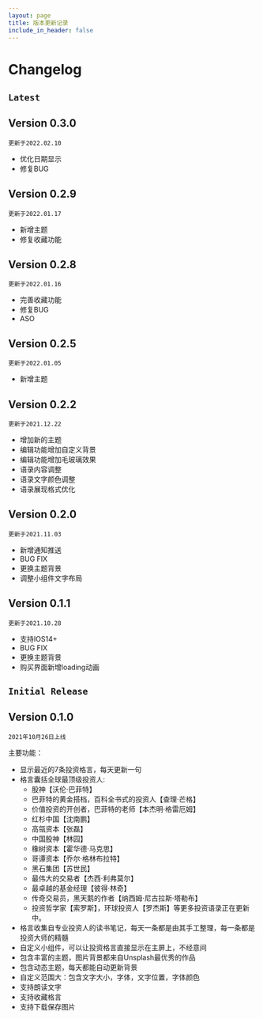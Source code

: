 ```yaml
---
layout: page
title: 版本更新记录
include_in_header: false
---
```


# Changelog




## `Latest`

## Version 0.3.0

`更新于2022.02.10`

- 优化日期显示
- 修复BUG

## Version 0.2.9

`更新于2022.01.17`

- 新增主题
- 修复收藏功能
## Version 0.2.8

`更新于2022.01.16`

- 完善收藏功能
- 修复BUG
- ASO
## Version 0.2.5

`更新于2022.01.05`

- 新增主题


## Version 0.2.2

`更新于2021.12.22`

- 增加新的主题
- 编辑功能增加自定义背景
- 编辑功能增加毛玻璃效果
- 语录内容调整
- 语录文字颜色调整
- 语录展现格式优化

## Version 0.2.0

`更新于2021.11.03`


* 新增通知推送
* BUG FIX
* 更换主题背景
* 调整小组件文字布局



## Version 0.1.1

`更新于2021.10.28`


* 支持IOS14+
* BUG FIX
* 更换主题背景
* 购买界面新增loading动画



## `Initial Release`

## Version 0.1.0
`2021年10月26日上线`

主要功能：

* 显示最近的7条投资格言，每天更新一句
* 格言囊括全球最顶级投资人: 
  * 股神【沃伦·巴菲特】
  * 巴菲特的黄金搭档，百科全书式的投资人【查理·芒格】
  * 价值投资的开创者，巴菲特的老师【本杰明·格雷厄姆】
  * 红杉中国【沈南鹏】
  * 高瓴资本【张磊】
  * 中国股神【林园】
  * 橡树资本【霍华德·马克思】
  * 哥谭资本【乔尔·格林布拉特】
  * 黑石集团【苏世民】
  * 最伟大的交易者【杰西·利弗莫尔】
  * 最卓越的基金经理【彼得·林奇】
  * 传奇交易员，黑天鹅的作者【纳西姆·尼古拉斯·塔勒布】
  * 投资哲学家【索罗斯】，环球投资人【罗杰斯】等更多投资语录正在更新中。
* 格言收集自专业投资人的读书笔记，每天一条都是由其手工整理，每一条都是投资大师的精髓
* 自定义小组件，可以让投资格言直接显示在主屏上，不经意间
* 包含丰富的主题，图片背景都来自Unsplash最优秀的作品
* 包含动态主题，每天都能自动更新背景
* 自定义范围大：包含文字大小，字体，文字位置，字体颜色
* 支持朗读文字
* 支持收藏格言
* 支持下载保存图片